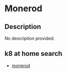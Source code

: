# Monerod

## Description

No description provided.

## k8 at home search

- [monerod](https://nanne.dev/k8s-at-home-search/#/monerod)

